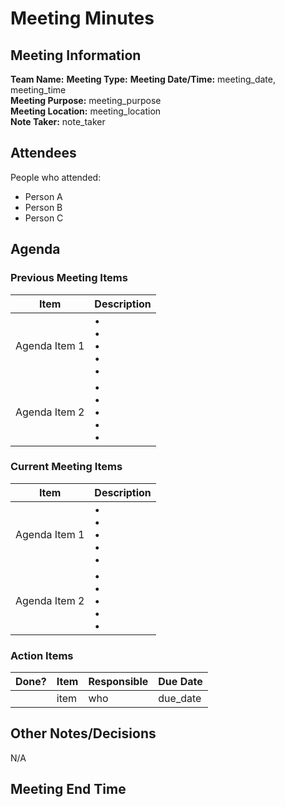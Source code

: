 # Meeting Minutes
## Meeting Information
**Team Name:**
**Meeting Type:**
**Meeting Date/Time:** meeting_date, meeting_time  
**Meeting Purpose:** meeting_purpose  
**Meeting Location:** meeting_location  
**Note Taker:** note_taker  

## Attendees
People who attended:
- Person A
- Person B
- Person C

## Agenda

### Previous Meeting Items


Item | Description
---- | ----
Agenda Item 1 | • <br>• <br>• <br>• <br>• 
Agenda Item 2 | • <br>• <br>• <br>• <br>•

### Current Meeting Items

Item | Description
---- | ----
Agenda Item 1 | • <br>• <br>• <br>• <br>• 
Agenda Item 2 | • <br>• <br>• <br>• <br>• 

### Action Items
| Done? | Item | Responsible | Due Date |
| ---- | ---- | ---- | ---- |
| | item | who | due_date |

## Other Notes/Decisions
N/A

## Meeting End Time
